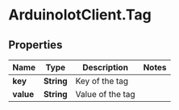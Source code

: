 # ArduinoIotClient.Tag

## Properties

Name | Type | Description | Notes
------------ | ------------- | ------------- | -------------
**key** | **String** | Key of the tag | 
**value** | **String** | Value of the tag | 


